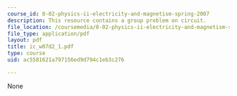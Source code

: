 ```yaml
---
course_id: 8-02-physics-ii-electricity-and-magnetism-spring-2007
description: This resource contains a group problem on circuit.
file_location: /coursemedia/8-02-physics-ii-electricity-and-magnetism-spring-2007/ac5581621a797156ed9d794c1eb3c276_ic_w07d2_1.pdf
file_type: application/pdf
layout: pdf
title: ic_w07d2_1.pdf
type: course
uid: ac5581621a797156ed9d794c1eb3c276

---
```

None